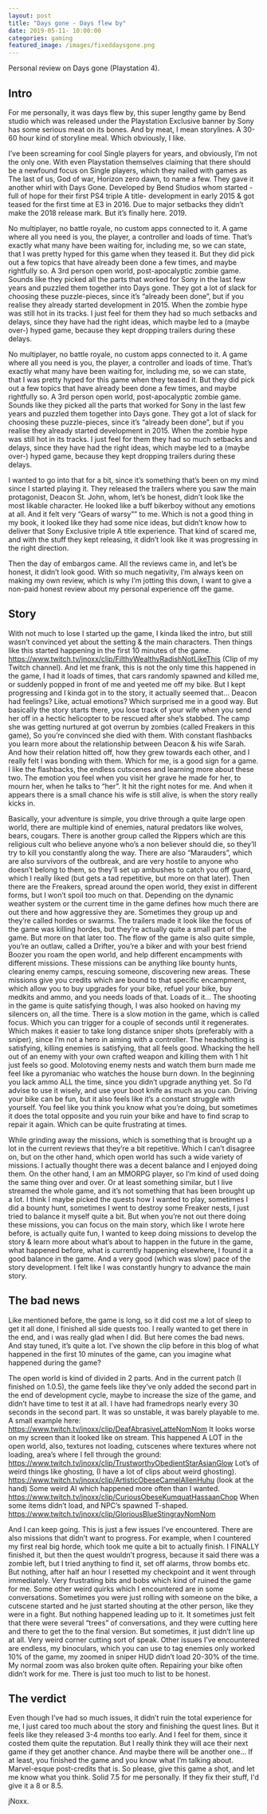 ```yaml
---
layout: post
title: "Days gone - Days flew by"
date: 2019-05-11- 10:00:00
categories: gaming
featured_image: /images/fixeddaysgone.png
---
```


Personal review on Days gone (Playstation 4).

## Intro

For me personally, it was days flew by, this super lengthy game by Bend studio which was released under the Playstation Exclusive banner by Sony has some serious meat on its bones.
And by meat, I mean storylines. A 30-60 hour kind of storyline meal.
Which obviously, I like.

I’ve been screaming for cool Single players for years, and obviously, I’m not the only one. With even Playstation themselves claiming that there should be a newfound focus on Single players, which they nailed with games as The last of us, God of war, Horizon zero dawn, to name a few. They gave it another whirl with Days Gone.
Developed by Bend Studios whom started -full of hope for their first PS4 triple A title- development in early 2015 & got teased for the first time at E3 in 2016.
Due to major setbacks they didn’t make the 2018 release mark. But it’s finally here. 2019.

No multiplayer, no battle royale, no custom apps connected to it. A game where all you need is you, the player, a controller and loads of time.
That’s exactly what many have been waiting for, including me, so we can state, that I was pretty hyped for this game when they teased it.
But they did pick out a few topics that have already been done a few times, and maybe rightfully so.
A 3rd person open world, post-apocalyptic zombie game. Sounds like they picked all the parts that worked for Sony in the last few years and puzzled them together into Days gone. They got a lot of slack for choosing these puzzle-pieces, since it’s “already been done”, but if you realise they already started development in 2015. When the zombie hype was still hot in its tracks. I just feel for them they had so much setbacks and delays, since they have had the right ideas, which maybe led to a (maybe over-) hyped game, because they kept dropping trailers during these delays.

No multiplayer, no battle royale, no custom apps connected to it. A game where all you need is you, the player, a controller and loads of time.
That’s exactly what many have been waiting for, including me, so we can state, that I was pretty hyped for this game when they teased it.
But they did pick out a few topics that have already been done a few times, and maybe rightfully so.
A 3rd person open world, post-apocalyptic zombie game. Sounds like they picked all the parts that worked for Sony in the last few years and puzzled them together into Days gone. They got a lot of slack for choosing these puzzle-pieces, since it’s “already been done”, but if you realise they already started development in 2015. When the zombie hype was still hot in its tracks. I just feel for them they had so much setbacks and delays, since they have had the right ideas, which maybe led to a (maybe over-) hyped game, because they kept dropping trailers during these delays.

I wanted to go into that for a bit, since it’s something that’s been on my mind since I started playing it.
They released the trailers where you saw the main protagonist, Deacon St. John, whom, let’s be honest, didn’t look like the most likable character. He looked like a buff bikerboy without any emotions at all. And it felt very “Gears of warsy”” to me. Which is not a good thing in my book, it looked like they had some nice ideas, but didn’t know how to deliver that Sony Exclusive triple A title experience.
That kind of scared me, and with the stuff they kept releasing, it didn’t look like it was progressing in the right direction.

Then the day of embargos came. All the reviews came in, and let’s be honest, it didn’t look good.
With so much negativity, I’m always keen on making my own review, which is why I’m jotting this down, I want to give a non-paid honest review about my personal experience off the game.

## Story

With not much to lose I started up the game, I kinda liked the intro, but still wasn’t convinced yet about the setting & the main characters.
Then things like this started happening in the first 10 minutes of the game.
https://www.twitch.tv/jnoxx/clip/FilthyWealthyRadishNotLikeThis
(Clip of my Twitch channel). And let me frank, this is not the only time this happened in the game, I had it loads of times, that cars randomly spawned and killed me, or suddenly popped in front of me and yeeted me off my bike.
But I kept progressing and I kinda got in to the story, it actually seemed that… Deacon had feelings? Like, actual emotions? Which surprised me in a good way.
But basically the story starts there, you lose track of your wife when you send her off in a hectic helicopter to be rescued after she’s stabbed.
The camp she was getting nurtured at got overrun by zombies (called Freakers in this game), So you’re convinced she died with them. With constant flashbacks you learn more about the relationship between Deacon & his wife Sarah. And how their relation hitted off, how they grew towards each other, and I really felt I was bonding with them. Which for me, is a good sign for a game.
I like the flashbacks, the endless cutscenes and learning more about these two.
The emotion you feel when you visit her grave he made for her, to mourn her, when he talks to “her”. It hit the right notes for me.
And when it appears there is a small chance his wife is still alive, is when the story really kicks in.

Basically, your adventure is simple, you drive through a quite large open world, there are multiple kind of enemies, natural predators like wolves, bears, cougars. There is another group called the Rippers which are this religious cult who believe anyone who’s a non believer should die, so they’ll try to kill you constantly along the way.
There are also “Marauders”, which are also survivors of the outbreak, and are very hostile to anyone who doesn’t belong to them, so they’ll set up ambushes to catch you off guard, which I really liked (but gets a tad repetitive, but more on that later).
Then there are the Freakers, spread around the open world, they exist in different forms, but I won’t spoil too much on that. Depending on the dynamic weather system or the current time in the game defines how much there are out there and how aggressive they are.
Sometimes they group up and they’re called hordes or swarms. The trailers made it look like the focus of the game was killing hordes, but they’re actually quite a small part of the game. But more on that later too.
The flow of the game is also quite simple, you’re an outlaw, called a Drifter, you’re a biker and with your best friend Boozer you roam the open world, and help different encampments with different missions.
These missions can be anything like bounty hunts, clearing enemy camps, rescuing someone, discovering new areas. These missions give you credits which are bound to that specific encampment, which allow you to buy upgrades for your bike, refuel your bike, buy medkits and ammo, and you needs loads of that. Loads of it…
The shooting in the game is quite satisfying though, I was also hooked on having my silencers on, all the time. There is a slow motion in the game, which is called focus. Which you can trigger for a couple of seconds until it regenerates. Which makes it easier to take long distance sniper shots (preferably with a sniper), since I’m not a hero in aiming with a controller.
The headshotting is satisfying, killing enemies is satisfying, that all feels good. Whacking the hell out of an enemy with your own crafted weapon and killing them with 1 hit just feels so good.
Molotoving enemy nests and watch them burn made me feel like a pyromaniac who watches the house burn down. In the beginning you lack ammo ALL the time, since you didn’t upgrade anything yet. So I’d advise to use it wisely, and use your boot knife as much as you can.
Driving your bike can be fun, but it also feels like it’s a constant struggle with yourself. You feel like you think you know what you’re doing, but sometimes it does the total opposite and you ruin your bike and have to find scrap to repair it again. Which can be quite frustrating at times.

While grinding away the missions, which is something that is brought up a lot in the current reviews that they’re a bit repetitive. Which I can’t disagree on, but on the other hand, which open world has such a wide variety of missions. I actually thought there was a decent balance and I enjoyed doing them. On the other hand, I am an MMORPG player, so I’m kind of used doing the same thing over and over. Or at least something similar, but I live streamed the whole game, and it’s not something that has been brought up a lot. I think I maybe picked the quests how I wanted to play, sometimes I did a bounty hunt, sometimes I went to destroy some Freaker nests, I just tried to balance it myself quite a bit.
But when you’re not out there doing these missions, you can focus on the main story, which like I wrote here before, is actually quite fun, I wanted to keep doing missions to develop the story & learn more about what’s about to happen in the future in the game, what happened before, what is currently happening elsewhere, I found it a good balance in the game. And a very good (which was slow) pace of the story development. I felt like I was constantly hungry to advance the main story.


## The bad news

Like mentioned before, the game is long, so it did cost me a lot of sleep to get it all done, I finished all side quests too. I really wanted to get there in the end, and i was really glad when I did.
But here comes the bad news. And stay tuned, it’s quite a lot.
I’ve shown the clip before in this blog of what happened in the first 10 minutes of the game, can you imagine what happened during the game?

The open world is kind of divided in 2 parts. And in the current patch (I finished on 1.0.5), the game feels like they’ve only added the second part in the end of development cycle, maybe to increase the size of the game, and didn’t have time to test it at all.
I have had framedrops nearly every 30 seconds in the second part. It was so unstable, it was barely playable to me.
A small example here:
https://www.twitch.tv/jnoxx/clip/DeafAbrasiveLatteNomNom
It looks worse on my screen than it looked like on stream.
This happened A LOT in the open world, also, textures not loading, cutscenes where textures where not loading, area’s where I fell through the ground:
https://www.twitch.tv/jnoxx/clip/TrustworthyObedientStarAsianGlow
Lot’s of weird things like ghosting, (I have a lot of clips about weird ghosting).
https://www.twitch.tv/jnoxx/clip/ArtisticObeseCamelAllenHuhu (look at the hand)
Some weird AI which happened more often than I wanted.
https://www.twitch.tv/jnoxx/clip/CuriousObeseKumquatHassaanChop
When some items didn’t load, and NPC’s spawned T-shaped.
https://www.twitch.tv/jnoxx/clip/GloriousBlueStingrayNomNom

And I can keep going.
This is just a few issues I’ve encountered.
There are also missions that didn’t want to progress.
For example, when I countered my first real big horde, which took me quite a bit to actually finish. I FINALLY finished it, but then the quest wouldn’t progress, because it said there was a zombie left, but I tried anything to find it, set off alarms, throw bombs etc. But nothing, after half an hour I resetted my checkpoint and it went through immediately.
Very frustrating bits and bobs which kind of ruined the game for me.
Some other weird quirks which I encountered are in some conversations.
Sometimes you were just rolling with someone on the bike, a cutscene started and he just started shouting at the other person, like they were in a fight. But nothing happened leading up to it. It sometimes just felt that there were several “trees” of conversations, and they were cutting here and there to get the to the final version. But sometimes, it just didn’t line up at all. Very weird corner cutting sort of speak.
Other issues I’ve encountered are endless, my binoculars, which you can use to tag enemies only worked 10% of the game, my zoomed in sniper HUD didn’t load 20-30% of the time. My normal zoom was also broken quite often. Repairing your bike often didn’t work for me. There is just too much to list to be honest.


## The verdict

Even though I’ve had so much issues, it didn’t ruin the total experience for me, I just cared too much about the story and finishing the quest lines. But it feels like they released 3-4 months too early. And I feel for them, since it costed them quite the reputation.
But I really think they will ace their next game if they get another chance. And maybe there will be another one… If at least, you finished the game and you know what I’m talking about. Marvel-esque post-credits that is.
So please, give this game a shot, and let me know what you think.
Solid 7.5 for me personally. If they fix their stuff, I'd give it a 8 or 8.5.

jNoxx.
